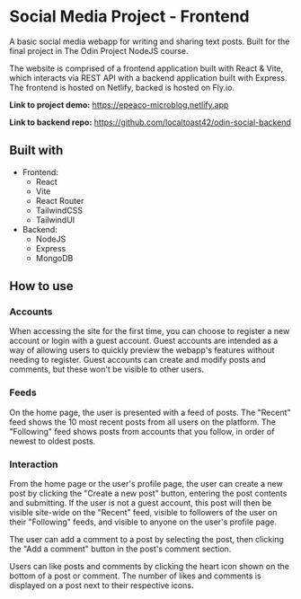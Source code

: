 # Social Media Project - Frontend
A basic social media webapp for writing and sharing text posts. Built for the final project in The Odin Project NodeJS course.

The website is comprised of a frontend application built with React & Vite, which interacts via REST API with a backend application built with Express. The frontend is hosted on Netlify, backed is hosted on Fly.io.

**Link to project demo:** https://epeaco-microblog.netlify.app

**Link to backend repo:** https://github.com/localtoast42/odin-social-backend

## Built with
 - Frontend:
    - React
    - Vite
    - React Router
    - TailwindCSS
    - TailwindUI
 - Backend:
    - NodeJS
    - Express
    - MongoDB

## How to use

### Accounts
When accessing the site for the first time, you can choose to register a new account or login with a guest account. Guest accounts are intended as a way of allowing users to quickly preview the webapp's features without needing to register. Guest accounts can create and modify posts and comments, but these won't be visible to other users.

### Feeds
On the home page, the user is presented with a feed of posts. The "Recent" feed shows the 10 most recent posts from all users on the platform. The "Following" feed shows posts from accounts that you follow, in order of newest to oldest posts.

### Interaction
From the home page or the user's profile page, the user can create a new post by clicking the "Create a new post" button, entering the post contents and submitting. If the user is not a guest account, this post will then be visible site-wide on the "Recent" feed, visible to followers of the user on their "Following" feeds, and visible to anyone on the user's profile page.

The user can add a comment to a post by selecting the post, then clicking the "Add a comment" button in the post's comment section.

Users can like posts and comments by clicking the heart icon shown on the bottom of a post or comment. The number of likes and comments is displayed on a post next to their respective icons.